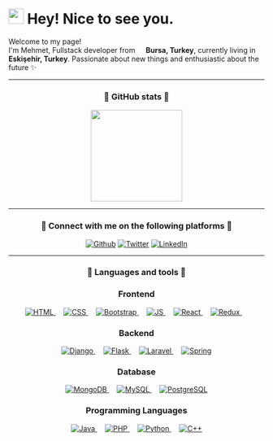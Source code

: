<!-- Title and intro -->
<h1><img src="https://emojis.slackmojis.com/emojis/images/1531849430/4246/blob-sunglasses.gif?1531849430" width="30"/> Hey! Nice to see you.</h1>
<p>Welcome to my page! </br> I'm Mehmet, Fullstack developer from <img src="https://www.svgrepo.com/show/237418/turkey.svg" width="13"/> <b>Bursa, Turkey</b>, currently living in <img src="https://www.svgrepo.com/show/237418/turkey.svg" width="13"/> <b>Eskişehir, Turkey</b>. Passionate about new things and enthusiastic about the future ✨ </p>

<hr>

<!-- GitHub stats -->
<h3 align="center">🤝 GitHub stats 🤝</h3>

<div align="center">
  <img height="180rem" src="https://github-readme-stats.vercel.app/api?username=mehmetsahinnn&show_icons=true&theme=radical">
</div>



<hr>

<!-- Socials -->
<h3 align="center">🤝 Connect with me on the following platforms 🤝</h3>
<p align="center">
   <a href="https://github.com/mehmetsahinnn" target="_blank"><img alt="Github" src="https://img.shields.io/badge/GitHub-%2312100E.svg?&style=for-the-badge&logo=Github&logoColor=white" /></a>
    <a href="https://twitter.com/mwsahin" target="_blank"><img alt="Twitter" src="https://img.shields.io/badge/twitter-%231DA1F2.svg?&style=for-the-badge&logo=twitter&logoColor=white" /></a> 
    <a href="https://www.linkedin.com/in/msahinnn" target="_blank"><img alt="LinkedIn" src="https://img.shields.io/badge/linkedin-%230077B5.svg?&style=for-the-badge&logo=linkedin&logoColor=white" /></a>
</p>

<hr>

<!-- Languages and tools -->
<h3 align="center">🔧 Languages and tools 🔨</h3>

<h3 align="center">Frontend</h3>
<p align="center">
    <a href="https://html.com/" target="blank">
        <img alt="HTML" src="https://img.shields.io/badge/html5-%23E34F26.svg?style=for-the-badge&logo=html5&logoColor=white" />
    </a>
    &nbsp;&nbsp;&nbsp;
    <a href="#" target="blank">
        <img alt="CSS" src="https://img.shields.io/badge/css3-%231572B6.svg?style=for-the-badge&logo=css3&logoColor=white">
    </a>
    &nbsp;&nbsp;&nbsp;
    <a href="#" target="blank">
        <img alt="Bootstrap" src="https://img.shields.io/badge/bootstrap-%23563D7C.svg?style=for-the-badge&logo=bootstrap&logoColor=white">
    </a>
    &nbsp;&nbsp;&nbsp;
    <a href="#" target="blank">
        <img alt="JS" src="https://img.shields.io/badge/javascript-%23323330.svg?style=for-the-badge&logo=javascript&logoColor=%23F7DF1E">
    </a>   
    &nbsp;&nbsp;&nbsp;
    <a href="https://reactjs.org/" target="blank">
        <img alt="React" src="https://img.shields.io/badge/React-20232A?style=for-the-badge&logo=react&logoColor=61DAFB">
    </a>
    &nbsp;&nbsp;&nbsp;
    <a href="#" target="blank">
        <img alt="Redux" src="https://img.shields.io/badge/redux-%23593d88.svg?style=for-the-badge&logo=redux&logoColor=white">
    </a>
    &nbsp;&nbsp;&nbsp;
    
</p>



<h3 align="center">Backend</h3>
<p align="center">
    <a href="#" target="blank">
        <img alt="Django" src="https://img.shields.io/badge/django-%23092E20.svg?style=for-the-badge&logo=django&logoColor=white">
    </a>
    &nbsp;&nbsp;&nbsp;
    <a href="#" target="blank">
        <img alt="Flask" src="https://img.shields.io/badge/flask-%23000.svg?style=for-the-badge&logo=flask&logoColor=white">
    </a>
    &nbsp;&nbsp;&nbsp;
    <a href="#" target="blank">
        <img alt="Laravel" src="https://img.shields.io/badge/laravel-%23FF2D20.svg?style=for-the-badge&logo=laravel&logoColor=white">
    </a>
    &nbsp;&nbsp;&nbsp;
    <a href="#" target="blank">
        <img alt="Spring" src="https://img.shields.io/badge/spring-%236DB33F.svg?style=for-the-badge&logo=spring&logoColor=white">
    </a>
</p>
    
<h3 align="center">Database</h3>
<p align="center">
    <a href="#" target="blank">
        <img alt="MongoDB" src="https://img.shields.io/badge/MongoDB-%234ea94b.svg?style=for-the-badge&logo=mongodb&logoColor=white">
    </a>
    &nbsp;&nbsp;&nbsp;
    <a href="#" target="blank">
        <img alt="MySQL" src="https://img.shields.io/badge/SQL-262626?style=for-the-badge&logo=mysql&logoColor=white">
    </a>
    &nbsp;&nbsp;&nbsp;
    <a href="#" target="blank">
        <img alt="PostgreSQL" src="https://img.shields.io/badge/postgres-%23316192.svg?style=for-the-badge&logo=postgresql&logoColor=white">
    </a>
</p>

<h3 align="center">Programming Languages</h3>
<p align="center">
    <a href="#" target="blank">
        <img alt="Java" src="https://img.shields.io/badge/java-%23ED8B00.svg?style=for-the-badge&logo=java&logoColor=white">
    </a>
    &nbsp;&nbsp;&nbsp;
    <a href="#" target="blank">
        <img alt="PHP" src="https://img.shields.io/badge/php-%23777BB4.svg?style=for-the-badge&logo=php&logoColor=white">
    </a>
    &nbsp;&nbsp;&nbsp;
    <a href="#" target="blank">
        <img alt="Python" src="https://img.shields.io/badge/python-3670A0?style=for-the-badge&logo=python&logoColor=ffdd54">
    </a>
    &nbsp;&nbsp;&nbsp;
    <a href="#" target="blank">
        <img alt="C++" src="https://img.shields.io/badge/c++-%2300599C.svg?style=for-the-badge&logo=c%2B%2B&logoColor=white">
    </a>
</p>
